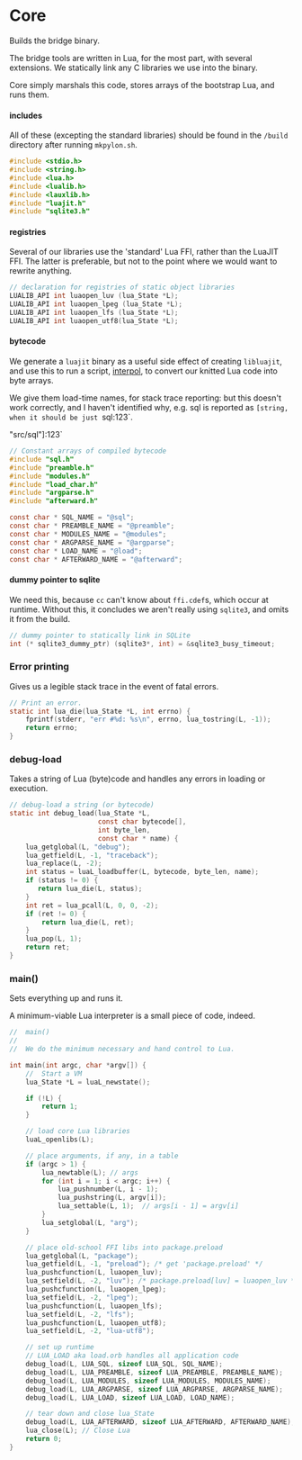 # Core


  Builds the bridge binary\.

The bridge tools are written in Lua, for the most part, with several
extensions\.  We statically link any C libraries we use into the binary\.

Core simply marshals this code, stores arrays of the bootstrap Lua, and runs
them\.


#### includes

  All of these \(excepting the standard libraries\) should be found in the
`/build` directory after running `mkpylon.sh`\.

```c
#include <stdio.h>
#include <string.h>
#include <lua.h>
#include <lualib.h>
#include <lauxlib.h>
#include "luajit.h"
#include "sqlite3.h"
```


#### registries

  Several of our libraries use the 'standard' Lua FFI, rather than the LuaJIT
FFI\.  The latter is preferable, but not to the point where we would want to
rewrite anything\.

```c
// declaration for registries of static object libraries
LUALIB_API int luaopen_luv (lua_State *L);
LUALIB_API int luaopen_lpeg (lua_State *L);
LUALIB_API int luaopen_lfs (lua_State *L);
LUALIB_API int luaopen_utf8(lua_State *L);
```


#### bytecode

  We generate a `luajit` binary as a useful side effect of creating
`libluajit`, and use this to run a script, [interpol](https://gitlab.com/special-circumstance/pylon/-/blob/trunk/doc/md/interpol.md), to
convert our knitted Lua code into byte arrays\.

We give them load\-time names, for stack trace reporting: but this doesn't work
correctly, and I haven't identified why, e\.g\. sql is reported as `[string, when it should be just `sql:123`\.

"src/sql"]:123`
```c
// Constant arrays of compiled bytecode
#include "sql.h"
#include "preamble.h"
#include "modules.h"
#include "load_char.h"
#include "argparse.h"
#include "afterward.h"

const char * SQL_NAME = "@sql";
const char * PREAMBLE_NAME = "@preamble";
const char * MODULES_NAME = "@modules";
const char * ARGPARSE_NAME = "@argparse";
const char * LOAD_NAME = "@load";
const char * AFTERWARD_NAME = "@afterward";
```


#### dummy pointer to sqlite

  We need this, because `cc` can't know about `ffi.cdef`s, which occur at
runtime\.  Without this, it concludes we aren't really using `sqlite3`, and
omits it from the build\.

```c
// dummy pointer to statically link in SQLite
int (* sqlite3_dummy_ptr) (sqlite3*, int) = &sqlite3_busy_timeout;
```


### Error printing

Gives us a legible stack trace in the event of fatal errors\.

```c
// Print an error.
static int lua_die(lua_State *L, int errno) {
    fprintf(stderr, "err #%d: %s\n", errno, lua_tostring(L, -1));
    return errno;
}
```


### debug\-load

  Takes a string of Lua \(byte\)code and handles any errors in loading or
execution\.

```c
// debug-load a string (or bytecode)
static int debug_load(lua_State *L,
                      const char bytecode[],
                      int byte_len,
                      const char * name) {
    lua_getglobal(L, "debug");
    lua_getfield(L, -1, "traceback");
    lua_replace(L, -2);
    int status = luaL_loadbuffer(L, bytecode, byte_len, name);
    if (status != 0) {
       return lua_die(L, status);
    }
    int ret = lua_pcall(L, 0, 0, -2);
    if (ret != 0) {
        return lua_die(L, ret);
    }
    lua_pop(L, 1);
    return ret;
}
```


### main\(\)

Sets everything up and runs it\.

A minimum\-viable Lua interpreter is a small piece of code, indeed\.

```c
//  main()
//
//  We do the minimum necessary and hand control to Lua.

int main(int argc, char *argv[]) {
    //  Start a VM
    lua_State *L = luaL_newstate();

    if (!L) {
        return 1;
    }

    // load core Lua libraries
    luaL_openlibs(L);

    // place arguments, if any, in a table
    if (argc > 1) {
        lua_newtable(L); // args
        for (int i = 1; i < argc; i++) {
            lua_pushnumber(L, i - 1);
            lua_pushstring(L, argv[i]);
            lua_settable(L, 1);  // args[i - 1] = argv[i]
        }
        lua_setglobal(L, "arg");
    }

    // place old-school FFI libs into package.preload
    lua_getglobal(L, "package");
    lua_getfield(L, -1, "preload"); /* get 'package.preload' */
    lua_pushcfunction(L, luaopen_luv);
    lua_setfield(L, -2, "luv"); /* package.preload[luv] = luaopen_luv */
    lua_pushcfunction(L, luaopen_lpeg);
    lua_setfield(L, -2, "lpeg");
    lua_pushcfunction(L, luaopen_lfs);
    lua_setfield(L, -2, "lfs");
    lua_pushcfunction(L, luaopen_utf8);
    lua_setfield(L, -2, "lua-utf8");

    // set up runtime
    // LUA_LOAD aka load.orb handles all application code
    debug_load(L, LUA_SQL, sizeof LUA_SQL, SQL_NAME);
    debug_load(L, LUA_PREAMBLE, sizeof LUA_PREAMBLE, PREAMBLE_NAME);
    debug_load(L, LUA_MODULES, sizeof LUA_MODULES, MODULES_NAME);
    debug_load(L, LUA_ARGPARSE, sizeof LUA_ARGPARSE, ARGPARSE_NAME);
    debug_load(L, LUA_LOAD, sizeof LUA_LOAD, LOAD_NAME);

    // tear down and close lua_State
    debug_load(L, LUA_AFTERWARD, sizeof LUA_AFTERWARD, AFTERWARD_NAME);
    lua_close(L); // Close Lua
    return 0;
}
```
